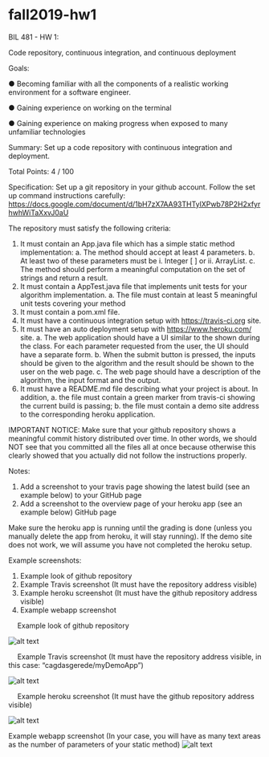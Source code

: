 # fall2019-hw1

BIL 481 - HW 1: 

Code repository, continuous integration, and continuous deployment

  Goals:

  ●	 Becoming familiar with all the components of a realistic working environment for a software engineer.

  ●	Gaining experience on working on the terminal

  ●	Gaining experience on making progress when exposed to many unfamiliar technologies

Summary:
Set up a code repository with continuous integration and deployment.

Total Points:
4 / 100

Specification:
Set up a git repository in your github account. Follow the set up command instructions carefully:
https://docs.google.com/document/d/1bH7zX7AA93THTylXPwb78P2H2xfyrhwhWiTaXxvJ0aU 

The repository must satisfy the following criteria:
1.	It must contain an App.java file which has a simple static method implementation:
a.	The method should accept at least 4 parameters.
b.	At least two of these parameters must be
i.	Integer [ ] or
ii.	ArrayList<Integer>.
c.	The method should perform a meaningful computation on the set of strings and return a result.
2.	It must contain a AppTest.java file that implements unit tests for your algorithm implementation.
a.	The file must contain at least 5 meaningful unit tests covering your method
3.	It must contain a pom.xml file.
4.	It must have a continuous integration setup with https://travis-ci.org site.
5.	It must have an auto deployment setup with https://www.heroku.com/ site.
a.	The web application should have a UI similar to the shown during the class. For each parameter requested from the user, the UI should have a separate form.
b.	When the submit button is pressed, the inputs should be given to the algorithm and the result should be shown to the user on the web page.
c.	The web page should have a description of the algorithm, the input format and the output.
6.	It must have a README.md file describing what your project is about.  In addition,
a.	the file must contain a green marker from travis-ci showing the current build is passing;
b.	the file must contain a demo site address to the corresponding heroku application.

IMPORTANT NOTICE:
Make sure that your github repository shows a meaningful commit history distributed over time. In other words, we should NOT see that you committed all the files all at once because otherwise this clearly showed that you actually did not follow the instructions properly.

Notes:
1.	Add a screenshot to your travis page showing the latest build (see an example below) to your GitHub page
2.	Add a screenshot to the overview page of your heroku app (see an example below) GitHub page

Make sure the heroku app is running until the grading is done (unless you manually delete the app from heroku, it will stay running). If the demo site does not work, we will assume you have not completed the heroku setup.

Example screenshots:
1.	Example look of github repository
2.	Example Travis screenshot (It must have the repository address visible)
3.	Example heroku screenshot (It must have the github repository address visible)
4.	Example webapp screenshot


 
Example look of github repository

 ![alt text](https://github.com/TOBB-ETU-BIL481/fall2019-hw1/blob/master/example_screenshots/git.jpg)

 
Example Travis screenshot (It must have the repository address visible, in this case: “cagdasgerede/myDemoApp”)
 

![alt text](https://github.com/TOBB-ETU-BIL481/fall2019-hw1/blob/master/example_screenshots/travis.jpg)

 
Example heroku screenshot (It must have the github repository address visible)
 

![alt text](https://github.com/TOBB-ETU-BIL481/fall2019-hw1/blob/master/example_screenshots/heroku.jpg)
 


Example webapp screenshot 
(In your case, you will have as many text areas as the number of parameters of your static method) 
![alt text](https://github.com/TOBB-ETU-BIL481/fall2019-hw1/blob/master/example_screenshots/webapp.jpg)
 

